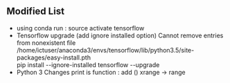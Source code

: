 ## Modified List
- using conda
run : source activate tensorflow
- Tensorflow upgrade (add ignore installed option)
Cannot remove entries from nonexistent file /home/ictuser/anaconda3/envs/tensorflow/lib/python3.5/site-packages/easy-install.pth       
pip install --ignore-installed tensorflow --upgrade    
- Python 3 Changes 
print is function : add ()
xrange -> range